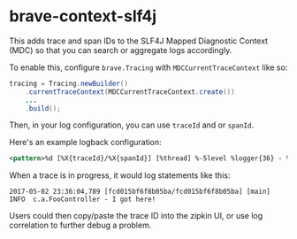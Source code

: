 # brave-context-slf4j
This adds trace and span IDs to the SLF4J Mapped Diagnostic Context (MDC)
so that you can search or aggregate logs accordingly.

To enable this, configure `brave.Tracing` with `MDCCurrentTraceContext`
like so:

```java
tracing = Tracing.newBuilder()
    .currentTraceContext(MDCCurrentTraceContext.create())
    ...
    .build();
```

Then, in your log configuration, you can use `traceId` and or `spanId`.

Here's an example logback configuration:

```xml
<pattern>%d [%X{traceId}/%X{spanId}] [%thread] %-5level %logger{36} - %msg%n</pattern>
```

When a trace is in progress, it would log statements like this:
```
2017-05-02 23:36:04,789 [fcd015bf6f8b05ba/fcd015bf6f8b05ba] [main] INFO  c.a.FooController - I got here!
```

Users could then copy/paste the trace ID into the zipkin UI, or use log
correlation to further debug a problem.
